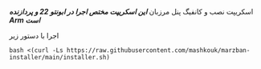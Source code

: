 اسکریپت نصب و کانفیگ پنل مرزبان ***این اسکریپت مختص اجرا در ابونتو 22 و پردازنده Arm است***

اجرا با دستور زیر

```
bash <(curl -Ls https://raw.githubusercontent.com/mashkouk/marzban-installer/main/installer.sh)
```

